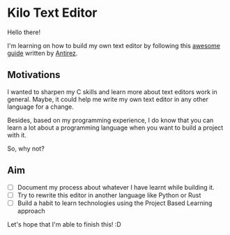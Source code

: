 # Kilo Text Editor

Hello there!

I'm learning on how to build my own text editor by following this [awesome guide](https://viewsourcecode.org/snaptoken/kilo/index.html) written by [Antirez](http://antirez.com).

## Motivations
I wanted to sharpen my C skills and learn more about text editors work in general. Maybe, it could help me write my own text editor in any other language for a change.

Besides, based on my programming experience, I do know that you can learn a lot about a programming language when you want to build a project with it.

So, why not?

## Aim
- [ ] Document my process about whatever I have learnt while building it.
- [ ] Try to rewrite this editor in another language like Python or Rust
- [ ] Build a habit to learn technologies using the Project Based Learning approach

Let's hope that I'm able to finish this! :D